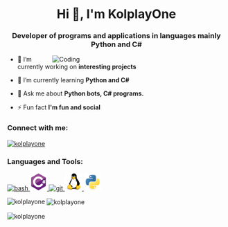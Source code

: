 <h1 align="center">Hi 👋, I'm KolplayOne</h1>
<h3 align="center">Developer of programs and applications in languages mainly Python and C#</h3>
<img align="right" alt="Coding" width="400" src="https://i.pinimg.com/originals/e4/26/70/e426702edf874b181aced1e2fa5c6cde.gif">


- 🔭 I’m currently working on **interesting projects**

- 🌱 I’m currently learning **Python and C#**

- 💬 Ask me about **Python bots, C# programs.**

- ⚡ Fun fact **I'm fun and social**

<h3 align="left">Connect with me:</h3>
<p align="left">
<a href="https://www.youtube.com/@kolplayone" target="blank"><img align="center" src="https://raw.githubusercontent.com/rahuldkjain/github-profile-readme-generator/master/src/images/icons/Social/youtube.svg" alt="kolplayone" height="30" width="40" /></a>
</p>

<h3 align="left">Languages and Tools:</h3>
<p align="left"> <a href="https://www.gnu.org/software/bash/" target="_blank" rel="noreferrer"> <img src="https://www.vectorlogo.zone/logos/gnu_bash/gnu_bash-icon.svg" alt="bash" width="40" height="40"/> </a> <a href="https://www.w3schools.com/cs/" target="_blank" rel="noreferrer"> <img src="https://raw.githubusercontent.com/devicons/devicon/master/icons/csharp/csharp-original.svg" alt="csharp" width="40" height="40"/> </a> <a href="https://git-scm.com/" target="_blank" rel="noreferrer"> <img src="https://www.vectorlogo.zone/logos/git-scm/git-scm-icon.svg" alt="git" width="40" height="40"/> </a> <a href="https://www.linux.org/" target="_blank" rel="noreferrer"> <img src="https://raw.githubusercontent.com/devicons/devicon/master/icons/linux/linux-original.svg" alt="linux" width="40" height="40"/> </a> <a href="https://www.python.org" target="_blank" rel="noreferrer"> <img src="https://raw.githubusercontent.com/devicons/devicon/master/icons/python/python-original.svg" alt="python" width="40" height="40"/> </a> </p>

<p><img align="left" src="https://github-readme-stats.vercel.app/api/top-langs?username=kolplayone&show_icons=true&theme=dark&locale=en&layout=compact" alt="kolplayone" /></p>

<p>&nbsp;<img align="center" src="https://github-readme-stats.vercel.app/api?username=kolplayone&show_icons=true&theme=dark&locale=en" alt="kolplayone" /></p>

<p><img align="center" src="https://github-readme-streak-stats.herokuapp.com/?user=kolplayone&theme=dark" alt="kolplayone" /></p>
